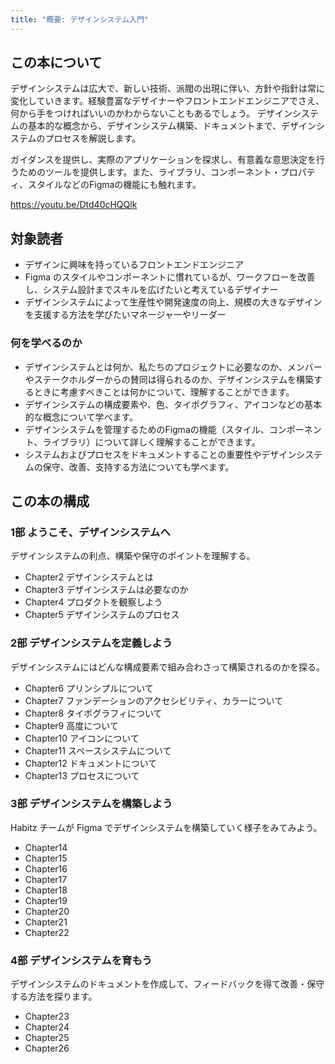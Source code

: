 ```yaml
---
title: "概要: デザインシステム入門"
---
```

## この本について
デザインシステムは広大で、新しい技術、派閥の出現に伴い、方針や指針は常に変化していきます。経験豊富なデザイナーやフロントエンドエンジニアでさえ、何から手をつければいいのかわからないこともあるでしょう。
デザインシステムの基本的な概念から、デザインシステム構築、ドキュメントまで、デザインシステムのプロセスを解説します。

ガイダンスを提供し、実際のアプリケーションを探求し、有意義な意思決定を行うためのツールを提供します。また、ライブラリ、コンポーネント・プロパティ、スタイルなどのFigmaの機能にも触れます。

https://youtu.be/Dtd40cHQQlk

## 対象読者 
- デザインに興味を持っているフロントエンドエンジニア
- Figma のスタイルやコンポーネントに慣れているが、ワークフローを改善し、システム設計までスキルを広げたいと考えているデザイナー
- デザインシステムによって生産性や開発速度の向上、規模の大きなデザインを支援する方法を学びたいマネージャーやリーダー

### 何を学べるのか
- デザインシステムとは何か、私たちのプロジェクトに必要なのか、メンバーやステークホルダーからの賛同は得られるのか、デザインシステムを構築するときに考慮すべきことは何かについて、理解することができます。
- デザインシステムの構成要素や、色、タイポグラフィ、アイコンなどの基本的な概念について学べます。
- デザインシステムを管理するためのFigmaの機能（スタイル、コンポーネント、ライブラリ）について詳しく理解することができます。
- システムおよびプロセスをドキュメントすることの重要性やデザインシステムの保守、改善、支持する方法についても学べます。

## この本の構成
### 1部 ようこそ、デザインシステムへ
デザインシステムの利点、構築や保守のポイントを理解する。
- Chapter2 デザインシステムとは
- Chapter3 デザインシステムは必要なのか
- Chapter4 プロダクトを観察しよう
- Chapter5 デザインシステムのプロセス

### 2部 デザインシステムを定義しよう
デザインシステムにはどんな構成要素で組み合わさって構築されるのかを探る。
- Chapter6 プリンシプルについて
- Chapter7 ファンデーションのアクセシビリティ、カラーについて
- Chapter8 タイポグラフィについて
- Chapter9 高度について
- Chapter10 アイコンについて
- Chapter11 スペースシステムについて
- Chapter12 ドキュメントについて
- Chapter13 プロセスについて

### 3部 デザインシステムを構築しよう
Habitz チームが Figma でデザインシステムを構築していく様子をみてみよう。
- Chapter14
- Chapter15
- Chapter16
- Chapter17
- Chapter18
- Chapter19
- Chapter20
- Chapter21
- Chapter22

### 4部 デザインシステムを育もう
デザインシステムのドキュメントを作成して、フィードバックを得て改善・保守する方法を探ります。
- Chapter23
- Chapter24
- Chapter25
- Chapter26